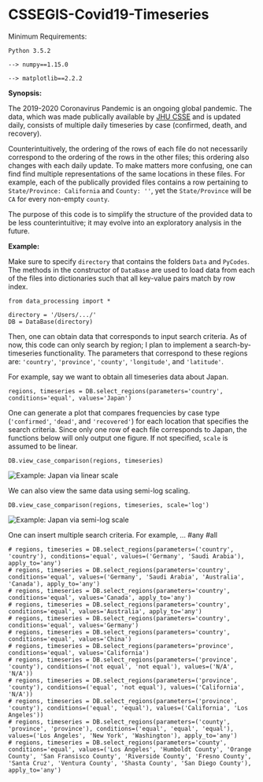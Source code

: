 # CSSEGIS-Covid19-Timeseries

Minimum Requirements:

    Python 3.5.2
    
    --> numpy==1.15.0
    
    --> matplotlib==2.2.2

**Synopsis:**

The 2019-2020 Coronavirus Pandemic is an ongoing global pandemic. The data, which was made publically available by [JHU CSSE](https://github.com/CSSEGISandData/COVID-19) and is updated daily, consists of multiple daily timeseries by case (confirmed, death, and recovery). 

Counterintuitively, the ordering of the rows of each file do not necessarily correspond to the ordering of the rows in the other files; this ordering also changes with each daily update. To make matters more confusing, one can find find multiple representations of the same locations in these files. For example, each of the publically provided files contains a row pertaining to `State/Province: California` and `County: ''`, yet the `State/Province` will be `CA` for every non-empty `county`. 

The purpose of this code is to simplify the structure of the provided data to be less counterintuitive; it may evolve into an exploratory analysis in the future. 

**Example:**

Make sure to specify `directory` that contains the folders `Data` and `PyCodes`. The methods in the constructor of `DataBase` are used to load data from each of the files into dictionaries such that all key-value pairs match by row index. 

    from data_processing import *

    directory = '/Users/.../'
    DB = DataBase(directory)

Then, one can obtain data that corresponds to input search criteria. As of now, this code can only search by region; I plan to implement a search-by-timeseries functionality. The parameters that correspond to these regions are: `'country'`, `'province'`, `'county'`, `'longitude'`, and `'latitude'`. 

For example, say we want to obtain all timeseries data about Japan.

    regions, timeseries = DB.select_regions(parameters='country', conditions='equal', values='Japan')

One can generate a plot that compares frequencies by case type (`'confirmed'`, `'dead'`, and `'recovered'`) for each location that specifies the search criteria. Since only one row of each file corresponds to Japan, the functions below will only output one figure. If not specified, `scale` is assumed to be linear.

    DB.view_case_comparison(regions, timeseries)
![Example: Japan via linear scale](https://images2.imgbox.com/e7/e7/MQCvHXav_o.png)
    
We can also view the same data using semi-log scaling.

    DB.view_case_comparison(regions, timeseries, scale='log')

![Example: Japan via semi-log scale](https://images2.imgbox.com/6b/b3/SGiBZzqV_o.png)



One can insert multiple search criteria. For example, ... #any #all



    # regions, timeseries = DB.select_regions(parameters=('country', 'country'), conditions='equal', values=('Germany', 'Saudi Arabia'), apply_to='any')
    # regions, timeseries = DB.select_regions(parameters='country', conditions='equal', values=('Germany', 'Saudi Arabia', 'Australia', 'Canada'), apply_to='any')
    # regions, timeseries = DB.select_regions(parameters='country', conditions='equal', values='Canada', apply_to='any')
    # regions, timeseries = DB.select_regions(parameters='country', conditions='equal', values='Australia', apply_to='any')
    # regions, timeseries = DB.select_regions(parameters='country', conditions='equal', values='Germany')
    # regions, timeseries = DB.select_regions(parameters='country', conditions='equal', values='China')
    # regions, timeseries = DB.select_regions(parameters='province', conditions='equal', values='California')
    # regions, timeseries = DB.select_regions(parameters=('province', 'county'), conditions=('not equal', 'not equal'), values=('N/A', 'N/A'))
    # regions, timeseries = DB.select_regions(parameters=('province', 'county'), conditions=('equal', 'not equal'), values=('California', 'N/A'))
    # regions, timeseries = DB.select_regions(parameters=('province', 'county'), conditions=('equal', 'equal'), values=('California', 'Los Angeles'))
    # regions, timeseries = DB.select_regions(parameters=('county', 'province', 'province'), conditions=('equal', 'equal', 'equal'), values=('Los Angeles', 'New York', 'Washington'), apply_to='any')
    # regions, timeseries = DB.select_regions(parameters='county', conditions='equal', values=('Los Angeles', 'Humboldt County', 'Orange County', 'San Fransisco County', 'Riverside County', 'Fresno County', 'Santa Cruz', 'Ventura County', 'Shasta County', 'San Diego County'), apply_to='any')


